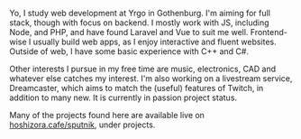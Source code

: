 Yo, I study web development at Yrgo in Gothenburg. I'm aiming for full stack, though with focus on backend. I mostly work with JS, including Node, and PHP, and have found Laravel and Vue to suit me well. Frontend-wise I usually build web apps, as I enjoy interactive and fluent websites. Outside of web, I have some basic experience with C++ and C#.

Other interests I pursue in my free time are music, electronics, CAD and whatever else catches my interest. I'm also working on a livestream service, Dreamcaster, which aims to match the (useful) features of Twitch, in addition to many new. It is currently in passion project status.

Many of the projects found here are available live on [hoshizora.cafe/sputnik](https://hoshizora.cafe/sputnik), under projects.

<!--
- 🔭 I’m currently working on ...
- 🌱 I’m currently learning ...
- 👯 I’m looking to collaborate on ...
- 🤔 I’m looking for help with ...
- 💬 Ask me about ...
- 📫 How to reach me: ...
- 😄 Pronouns: ...
- ⚡ Fun fact: ...
-->
